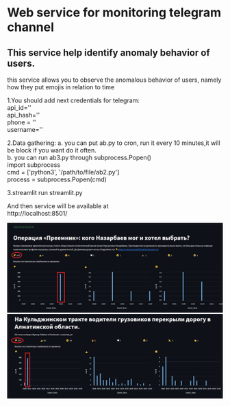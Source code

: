 # Web service for monitoring telegram channel <br/>
## This service help identify anomaly behavior of users. <br/>
this service allows you to observe the anomalous behavior of users, namely how they put emojis in relation to time <br/>

1.You should add next credentials for telegram: <br/>
api_id='' <br/>
api_hash='' <br/>
phone = '' <br/>
username='' <br/>

2.Data gathering:
a. you can put ab.py to cron, run it every 10 minutes,it will be block if you want do it often. <br/>
b. you can run ab3.py through subprocess.Popen() <br/>
import subprocess <br/>
cmd = ['python3', '/path/to/file/ab2.py'] <br/>
process = subprocess.Popen(cmd) <br/>


3.streamlit run streamlit.py <br/>

And then service will be available at <br/>
http://localhost:8501/ <br/>

![Image alt](https://github.com/shaimarus/news_telegram/blob/main/picture1.jpeg)
![Image alt](https://github.com/shaimarus/news_telegram/blob/main/picture2.jpeg)

